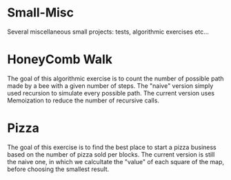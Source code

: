 # Small-Misc
Several miscellaneous small projects: tests, algorithmic exercises etc...

# HoneyComb Walk
  The goal of this algorithmic exercise is to count the number of possible path
made by a bee with a given number of steps. The "naive" version simply used
recursion to simulate every possible path. The current version uses Memoization
to reduce the number of recursive calls.


# Pizza
  The goal of this exercise is to find the best place to start a pizza business
based on the number of pizza sold per blocks. The current version is still the
naive one, in which we calcultate the "value" of each square of the map, before
choosing the smallest result.